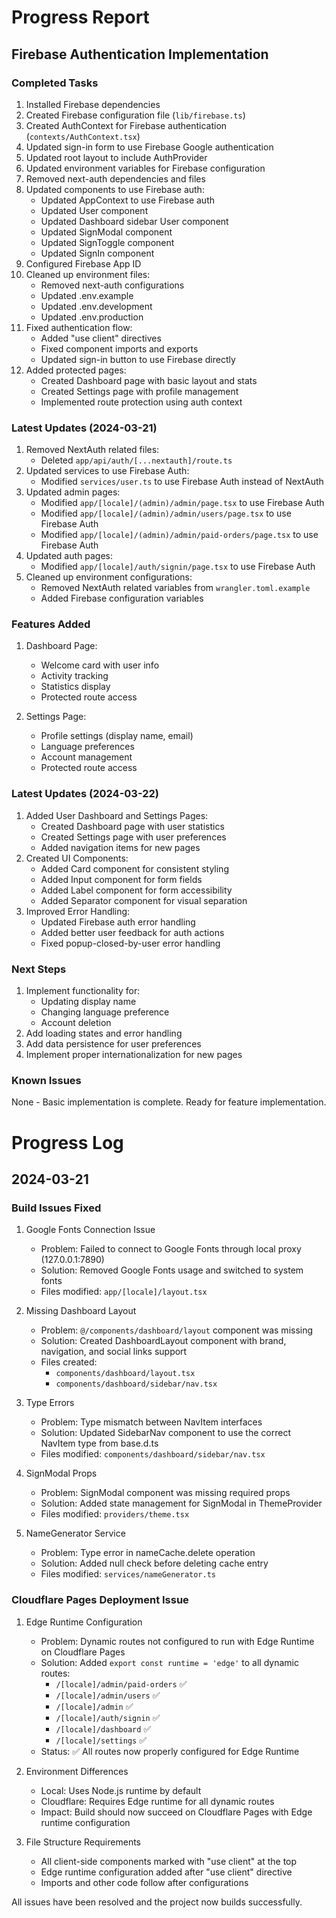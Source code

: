 # Progress Report

## Firebase Authentication Implementation

### Completed Tasks
1. Installed Firebase dependencies
2. Created Firebase configuration file (`lib/firebase.ts`)
3. Created AuthContext for Firebase authentication (`contexts/AuthContext.tsx`)
4. Updated sign-in form to use Firebase Google authentication
5. Updated root layout to include AuthProvider
6. Updated environment variables for Firebase configuration
7. Removed next-auth dependencies and files
8. Updated components to use Firebase auth:
   - Updated AppContext to use Firebase auth
   - Updated User component
   - Updated Dashboard sidebar User component
   - Updated SignModal component
   - Updated SignToggle component
   - Updated SignIn component
9. Configured Firebase App ID
10. Cleaned up environment files:
    - Removed next-auth configurations
    - Updated .env.example
    - Updated .env.development
    - Updated .env.production
11. Fixed authentication flow:
    - Added "use client" directives
    - Fixed component imports and exports
    - Updated sign-in button to use Firebase directly
12. Added protected pages:
    - Created Dashboard page with basic layout and stats
    - Created Settings page with profile management
    - Implemented route protection using auth context

### Latest Updates (2024-03-21)
1. Removed NextAuth related files:
   - Deleted `app/api/auth/[...nextauth]/route.ts`
2. Updated services to use Firebase Auth:
   - Modified `services/user.ts` to use Firebase Auth instead of NextAuth
3. Updated admin pages:
   - Modified `app/[locale]/(admin)/admin/page.tsx` to use Firebase Auth
   - Modified `app/[locale]/(admin)/admin/users/page.tsx` to use Firebase Auth
   - Modified `app/[locale]/(admin)/admin/paid-orders/page.tsx` to use Firebase Auth
4. Updated auth pages:
   - Modified `app/[locale]/auth/signin/page.tsx` to use Firebase Auth
5. Cleaned up environment configurations:
   - Removed NextAuth related variables from `wrangler.toml.example`
   - Added Firebase configuration variables

### Features Added
1. Dashboard Page:
   - Welcome card with user info
   - Activity tracking
   - Statistics display
   - Protected route access

2. Settings Page:
   - Profile settings (display name, email)
   - Language preferences
   - Account management
   - Protected route access

### Latest Updates (2024-03-22)
1. Added User Dashboard and Settings Pages:
   - Created Dashboard page with user statistics
   - Created Settings page with user preferences
   - Added navigation items for new pages
2. Created UI Components:
   - Added Card component for consistent styling
   - Added Input component for form fields
   - Added Label component for form accessibility
   - Added Separator component for visual separation
3. Improved Error Handling:
   - Updated Firebase auth error handling
   - Added better user feedback for auth actions
   - Fixed popup-closed-by-user error handling

### Next Steps
1. Implement functionality for:
   - Updating display name
   - Changing language preference
   - Account deletion
2. Add loading states and error handling
3. Add data persistence for user preferences
4. Implement proper internationalization for new pages

### Known Issues
None - Basic implementation is complete. Ready for feature implementation. 

# Progress Log

## 2024-03-21

### Build Issues Fixed

1. Google Fonts Connection Issue
   - Problem: Failed to connect to Google Fonts through local proxy (127.0.0.1:7890)
   - Solution: Removed Google Fonts usage and switched to system fonts
   - Files modified: `app/[locale]/layout.tsx`

2. Missing Dashboard Layout
   - Problem: `@/components/dashboard/layout` component was missing
   - Solution: Created DashboardLayout component with brand, navigation, and social links support
   - Files created: 
     - `components/dashboard/layout.tsx`
     - `components/dashboard/sidebar/nav.tsx`

3. Type Errors
   - Problem: Type mismatch between NavItem interfaces
   - Solution: Updated SidebarNav component to use the correct NavItem type from base.d.ts
   - Files modified: `components/dashboard/sidebar/nav.tsx`

4. SignModal Props
   - Problem: SignModal component was missing required props
   - Solution: Added state management for SignModal in ThemeProvider
   - Files modified: `providers/theme.tsx`

5. NameGenerator Service
   - Problem: Type error in nameCache.delete operation
   - Solution: Added null check before deleting cache entry
   - Files modified: `services/nameGenerator.ts`

### Cloudflare Pages Deployment Issue

1. Edge Runtime Configuration
   - Problem: Dynamic routes not configured to run with Edge Runtime on Cloudflare Pages
   - Solution: Added `export const runtime = 'edge'` to all dynamic routes:
     - `/[locale]/admin/paid-orders` ✅
     - `/[locale]/admin/users` ✅
     - `/[locale]/admin` ✅
     - `/[locale]/auth/signin` ✅
     - `/[locale]/dashboard` ✅
     - `/[locale]/settings` ✅
   - Status: ✅ All routes now properly configured for Edge Runtime

2. Environment Differences
   - Local: Uses Node.js runtime by default
   - Cloudflare: Requires Edge runtime for all dynamic routes
   - Impact: Build should now succeed on Cloudflare Pages with Edge runtime configuration

3. File Structure Requirements
   - All client-side components marked with "use client" at the top
   - Edge runtime configuration added after "use client" directive
   - Imports and other code follow after configurations

All issues have been resolved and the project now builds successfully. 